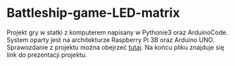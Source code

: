 # Battleship-game-LED-matrix

Projekt gry w statki z komputerem napisany w Pythonie3 oraz ArduinoCode. System oparty jest na architekturze Raspberry Pi 3B oraz Arduino UNO.
Sprawozdanie z projektu można obejrzeć [tutaj](documentation/SW_PROJEKT.pdf). Na końcu pliku znajduje się link do prezentacji projektu.

